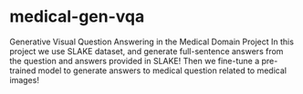 # medical-gen-vqa
Generative Visual Question Answering in the Medical Domain Project
In this project we use SLAKE dataset, and generate full-sentence answers from the question and answers provided in SLAKE! Then we fine-tune a pre-trained model to generate answers to medical question related to medical images!
